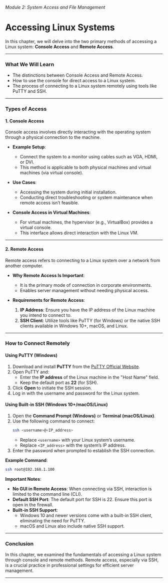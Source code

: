 *Module 2: System Access and File Management*
# Accessing Linux Systems

In this chapter, we will delve into the two primary methods of accessing a Linux system: **Console Access** and **Remote Access**.

---

### **What We Will Learn**  
- The distinctions between Console Access and Remote Access.  
- How to use the console for direct access to a Linux system.  
- The process of connecting to a Linux system remotely using tools like PuTTY and SSH.  

---

### **Types of Access**

#### 1. **Console Access**  
Console access involves directly interacting with the operating system through a physical connection to the machine.

- **Example Setup**:  
  - Connect the system to a monitor using cables such as VGA, HDMI, or DVI.  
  - This method is applicable to both physical machines and virtual machines (via virtual console).

- **Use Cases**:  
  - Accessing the system during initial installation.  
  - Conducting direct troubleshooting or system maintenance when remote access isn’t feasible.

- **Console Access in Virtual Machines**:  
  - For virtual machines, the hypervisor (e.g., VirtualBox) provides a virtual console.  
  - This interface allows direct interaction with the Linux VM.

---

#### 2. **Remote Access**  
Remote access refers to connecting to a Linux system over a network from another computer.

- **Why Remote Access Is Important**:  
  - It is the primary mode of connection in corporate environments.  
  - Enables server management without needing physical access.

- **Requirements for Remote Access**:  
  1. **IP Address**: Ensure you have the IP address of the Linux machine you intend to connect to.  
  2. **SSH Client**: Utilize tools like PuTTY (for Windows) or the native SSH clients available in Windows 10+, macOS, and Linux.

---

### **How to Connect Remotely**

#### **Using PuTTY (Windows)**  
1. Download and install **PuTTY** from the [PuTTY Official Website](https://www.putty.org/).  
2. Open PuTTY and:  
   - Enter the **IP address** of the Linux machine in the "Host Name" field.  
   - Keep the default port as **22** (for SSH).  
3. Click **Open** to initiate the SSH session.  
4. Log in with the username and password for the Linux system.  

#### **Using Built-in SSH (Windows 10+/macOS/Linux)**  
1. Open the **Command Prompt (Windows)** or **Terminal (macOS/Linux)**.  
2. Use the following command to connect:
   ```bash
   ssh <username>@<IP_address>
   ```
   - Replace `<username>` with your Linux system’s username.
   - Replace `<IP_address>` with the system’s IP address.
3. Enter the password when prompted to establish the SSH connection.

**Example Command**:
```bash
ssh root@192.168.1.100
```

**Important Notes**:
- **No GUI in Remote Access**: When connecting via SSH, interaction is limited to the command line (CLI).
- **Default SSH Port**: The default port for SSH is 22. Ensure this port is open in the firewall.
- **Built-in SSH Support**:
  - Windows 10 and newer versions come with a built-in SSH client, eliminating the need for PuTTY.
  - macOS and Linux also include native SSH support.

---

### **Conclusion**  
In this chapter, we examined the fundamentals of accessing a Linux system through console and remote methods. Remote access, especially via SSH, is a crucial practice in professional settings for efficient server management.

---
